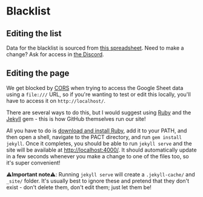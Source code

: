 # Blacklist

## Editing the list

Data for the blacklist is sourced from [this spreadsheet](https://spo.ink/pactbl). Need to
make a change? Ask for access in [the Discord](https://spo.ink/pact).

## Editing the page

We get blocked by [CORS](https://en.wikipedia.org/wiki/Cross-origin_resource_sharing) when
trying to access the Google Sheet data using a `file:///` URL, so if you're wanting to
test or edit this locally, you'll have to access it on `http://localhost/`.

There are several ways to do this, but I would suggest using [Ruby](https://www.ruby-lang.org/)
and the [Jekyll](https://jekyllrb.com/) gem - this is how GitHub themselves run our site!

All you have to do is [download and install Ruby](https://www.ruby-lang.org/en/downloads/),
add it to your PATH, and then open a shell, navigate to the PACT directory, and run
`gem install jekyll`. Once it completes, you should be able to run `jekyll serve` and the
site will be available at [http://localhost:4000/](http://localhost:4000/). It should
automatically update in a few seconds whenever you make a change to one of the files too,
so it's super convenient!

:warning:**Important note**:warning:: Running `jekyll serve` will create a `.jekyll-cache/`
and `_site/` folder. It's usually best to ignore these and pretend that they don't exist -
don't delete them, don't edit them; just let them be!
